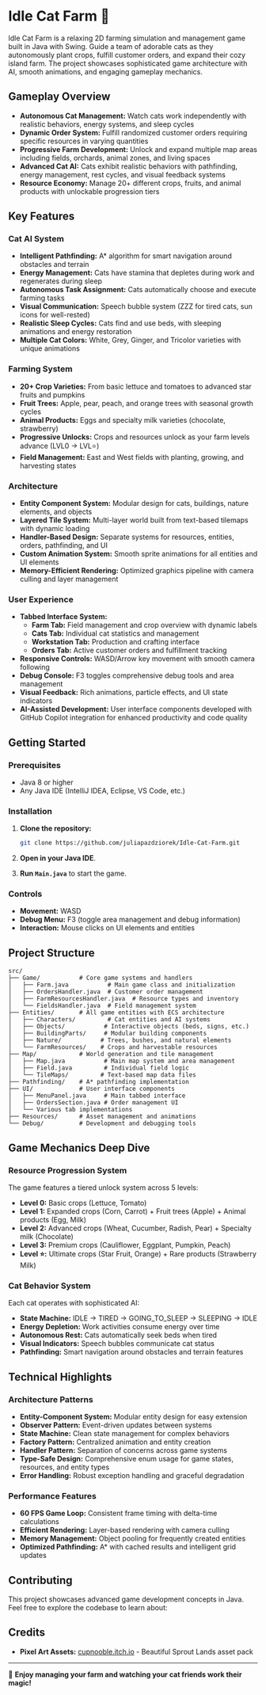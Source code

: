 # Idle Cat Farm 🐾

Idle Cat Farm is a relaxing 2D farming simulation and management game built in Java with Swing. Guide a team of adorable cats as they autonomously plant crops, fulfill customer orders, and expand their cozy island farm. The project showcases sophisticated game architecture with AI, smooth animations, and engaging gameplay mechanics.

## Gameplay Overview

- **Autonomous Cat Management:** Watch cats work independently with realistic behaviors, energy systems, and sleep cycles
- **Dynamic Order System:** Fulfill randomized customer orders requiring specific resources in varying quantities
- **Progressive Farm Development:** Unlock and expand multiple map areas including fields, orchards, animal zones, and living spaces
- **Advanced Cat AI:** Cats exhibit realistic behaviors with pathfinding, energy management, rest cycles, and visual feedback systems
- **Resource Economy:** Manage 20+ different crops, fruits, and animal products with unlockable progression tiers

## Key Features

### Cat AI System

- **Intelligent Pathfinding:** A* algorithm for smart navigation around obstacles and terrain
- **Energy Management:** Cats have stamina that depletes during work and regenerates during sleep
- **Autonomous Task Assignment:** Cats automatically choose and execute farming tasks
- **Visual Communication:** Speech bubble system (ZZZ for tired cats, sun icons for well-rested)
- **Realistic Sleep Cycles:** Cats find and use beds, with sleeping animations and energy restoration
- **Multiple Cat Colors:** White, Grey, Ginger, and Tricolor varieties with unique animations

### Farming System

- **20+ Crop Varieties:** From basic lettuce and tomatoes to advanced star fruits and pumpkins
- **Fruit Trees:** Apple, pear, peach, and orange trees with seasonal growth cycles
- **Animal Products:** Eggs and specialty milk varieties (chocolate, strawberry)
- **Progressive Unlocks:** Crops and resources unlock as your farm levels advance (LVL0 → LVL⭐)
- **Field Management:** East and West fields with planting, growing, and harvesting states

### Architecture

- **Entity Component System:** Modular design for cats, buildings, nature elements, and objects
- **Layered Tile System:** Multi-layer world built from text-based tilemaps with dynamic loading
- **Handler-Based Design:** Separate systems for resources, entities, orders, pathfinding, and UI
- **Custom Animation System:** Smooth sprite animations for all entities and UI elements
- **Memory-Efficient Rendering:** Optimized graphics pipeline with camera culling and layer management

### User Experience

- **Tabbed Interface System:**
  - **Farm Tab:** Field management and crop overview with dynamic labels
  - **Cats Tab:** Individual cat statistics and management
  - **Workstation Tab:** Production and crafting interface
  - **Orders Tab:** Active customer orders and fulfillment tracking
- **Responsive Controls:** WASD/Arrow key movement with smooth camera following
- **Debug Console:** F3 toggles comprehensive debug tools and area management
- **Visual Feedback:** Rich animations, particle effects, and UI state indicators
- **AI-Assisted Development:** User interface components developed with GitHub Copilot integration for enhanced productivity and code quality

## Getting Started

### Prerequisites

- Java 8 or higher
- Any Java IDE (IntelliJ IDEA, Eclipse, VS Code, etc.)

### Installation

1. **Clone the repository:**

   ```bash
   git clone https://github.com/juliapazdziorek/Idle-Cat-Farm.git
   ```

2. **Open in your Java IDE**.
3. **Run `Main.java`** to start the game.

### Controls

- **Movement:** WASD
- **Debug Menu:** F3 (toggle area management and debug information)
- **Interaction:** Mouse clicks on UI elements and entities

## Project Structure

```text
src/
├── Game/           # Core game systems and handlers
│   ├── Farm.java           # Main game class and initialization
│   ├── OrdersHandler.java  # Customer order management
│   ├── FarmResourcesHandler.java  # Resource types and inventory
│   └── FieldsHandler.java  # Field management system
├── Entities/       # All game entities with ECS architecture
│   ├── Characters/         # Cat entities and AI systems
│   ├── Objects/           # Interactive objects (beds, signs, etc.)
│   ├── BuildingParts/     # Modular building components
│   ├── Nature/           # Trees, bushes, and natural elements
│   └── FarmResources/    # Crops and harvestable resources
├── Map/            # World generation and tile management
│   ├── Map.java           # Main map system and area management
│   ├── Field.java         # Individual field logic
│   └── TileMaps/         # Text-based map data files
├── Pathfinding/    # A* pathfinding implementation
├── UI/             # User interface components
│   ├── MenuPanel.java     # Main tabbed interface
│   ├── OrdersSection.java # Order management UI
│   └── Various tab implementations
├── Resources/      # Asset management and animations
└── Debug/          # Development and debugging tools
```

## Game Mechanics Deep Dive

### Resource Progression System

The game features a tiered unlock system across 5 levels:

- **Level 0:** Basic crops (Lettuce, Tomato)
- **Level 1:** Expanded crops (Corn, Carrot) + Fruit trees (Apple) + Animal products (Egg, Milk)
- **Level 2:** Advanced crops (Wheat, Cucumber, Radish, Pear) + Specialty milk (Chocolate)
- **Level 3:** Premium crops (Cauliflower, Eggplant, Pumpkin, Peach)
- **Level ⭐:** Ultimate crops (Star Fruit, Orange) + Rare products (Strawberry Milk)

### Cat Behavior System

Each cat operates with sophisticated AI:

- **State Machine:** IDLE → TIRED → GOING_TO_SLEEP → SLEEPING → IDLE
- **Energy Depletion:** Work activities consume energy over time
- **Autonomous Rest:** Cats automatically seek beds when tired
- **Visual Indicators:** Speech bubbles communicate cat status
- **Pathfinding:** Smart navigation around obstacles and terrain features

## Technical Highlights

### Architecture Patterns

- **Entity-Component System:** Modular entity design for easy extension
- **Observer Pattern:** Event-driven updates between systems
- **State Machine:** Clean state management for complex behaviors
- **Factory Pattern:** Centralized animation and entity creation
- **Handler Pattern:** Separation of concerns across game systems
- **Type-Safe Design:** Comprehensive enum usage for game states, resources, and entity types
- **Error Handling:** Robust exception handling and graceful degradation

### Performance Features

- **60 FPS Game Loop:** Consistent frame timing with delta-time calculations
- **Efficient Rendering:** Layer-based rendering with camera culling
- **Memory Management:** Object pooling for frequently created entities
- **Optimized Pathfinding:** A* with cached results and intelligent grid updates

## Contributing

This project showcases advanced game development concepts in Java. Feel free to explore the codebase to learn about:

## Credits

- **Pixel Art Assets:** [cupnooble.itch.io](https://cupnooble.itch.io) - Beautiful Sprout Lands asset pack

---

🐾 **Enjoy managing your farm and watching your cat friends work their magic!**
